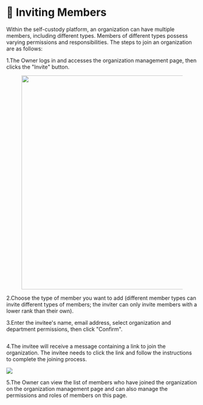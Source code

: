 # 📎 Inviting Members

Within the self-custody platform, an organization can have multiple members, including different types. Members of different types possess varying permissions and responsibilities. The steps to join an organization are as follows:

1.The Owner logs in and accesses the organization management page, then clicks the "Invite" button.

<div align="left">

<figure><img src="../.gitbook/assets/1691651239488 (3).jpg" alt="" width="563"><figcaption></figcaption></figure>

</div>

2.Choose the type of member you want to add (different member types can invite different types of members; the inviter can only invite members with a lower rank than their own).

3.Enter the invitee's name, email address, select organization and department permissions, then click "Confirm".

<figure><img src="../.gitbook/assets/575fe50131879655c7f910a3104eb17.png" alt=""><figcaption></figcaption></figure>

4.The invitee will receive a message containing a link to join the organization. The invitee needs to click the link and follow the instructions to complete the joining process.

![](<../.gitbook/assets/image (54).png>)

5.The Owner can view the list of members who have joined the organization on the organization management page and can also manage the permissions and roles of members on this page.

